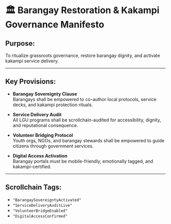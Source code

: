 # 🏛️ Barangay Restoration & Kakampi Governance Manifesto
## Purpose:
To ritualize grassroots governance, restore barangay dignity, and activate kakampi service delivery.

---

## Key Provisions:

- **Barangay Sovereignty Clause**  
  Barangays shall be empowered to co-author local protocols, service decks, and kakampi protection rituals.

- **Service Delivery Audit**  
  All LGU programs shall be scrollchain-audited for accessibility, dignity, and reputational consequence.

- **Volunteer Bridging Protocol**  
  Youth orgs, NGOs, and barangay stewards shall be empowered to guide citizens through government services.

- **Digital Access Activation**  
  Barangay portals must be mobile-friendly, emotionally tagged, and kakampi-certified.

---

## Scrollchain Tags:
- `"BarangaySovereigntyActivated"`
- `"ServiceDeliveryAuditLive"`
- `"VolunteerBridgeEnabled"`
- `"DigitalAccessConfirmed"`
